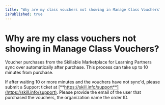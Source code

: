 ```yaml
---
title: "Why are my class vouchers not showing in Manage Class Vouchers?"
isPublished: true
---
```


# Why are my class vouchers not showing in Manage Class Vouchers?

Voucher purchases from the Skillable Marketplace for Learning Partners sync over automatically after purchase. This process can take up to 10 minutes from purchase. 

If after waiting 10 or more minutes and the vouchers have not sync'd, please submit a Support ticket at [**https://skill.info/support**](https://skill.info/support). Please provide the email of the user that purchased the vouchers, the organization name the order ID.  
